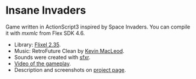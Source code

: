 Insane Invaders
===============

Game written in ActionScript3 inspired by Space Invaders.
You can compile it with *mxmlc* from Flex SDK 4.6.

- Library: [Flixel 2.35][flixel].
- Music: RetroFuture Clean by [Kevin MacLeod][kevin].
- Sounds were created with [sfxr][sfxr].
- [Video of the gameplay][video].
- Description and screenshots on [project page][ii].

[flixel]: http://flixel.org/
[kevin]: http://incompetech.com/music/
[video]: http://www.youtube.com/watch?v=UNdMRsz_r8A
[ii]: http://gregoryprogrammer.com/posts/2013/08/14/insane-invaders/
[sfxr]: http://www.drpetter.se/project_sfxr.html

